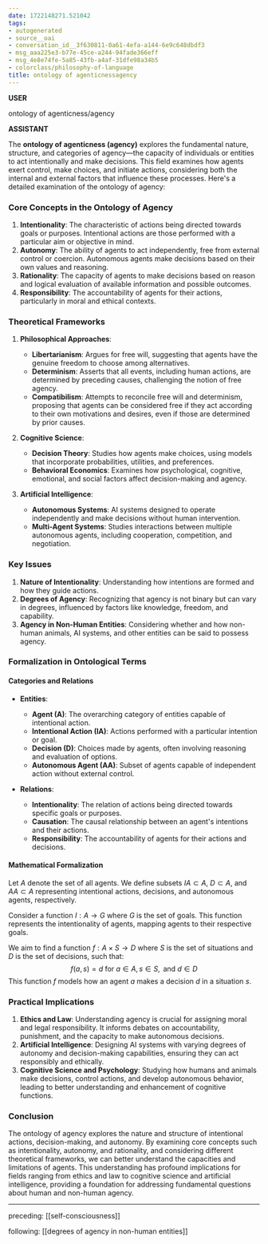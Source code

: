 ```yaml
---
date: 1722148271.521042
tags:
- autogenerated
- source__oai
- conversation_id__3f630811-0a61-4efa-a144-6e9c648dbdf3
- msg_aaa225e3-b77e-45ce-a244-94fade366eff
- msg_4e8e74fe-5a85-43fb-a4af-31dfe98a34b5
- colorclass/philosophy-of-language
title: ontology of agenticnessagency
---
```


**USER**

ontology of agenticness/agency


**ASSISTANT**

The **ontology of agenticness (agency)** explores the fundamental nature, structure, and categories of agency—the capacity of individuals or entities to act intentionally and make decisions. This field examines how agents exert control, make choices, and initiate actions, considering both the internal and external factors that influence these processes. Here's a detailed examination of the ontology of agency:

### Core Concepts in the Ontology of Agency

1. **Intentionality**: The characteristic of actions being directed towards goals or purposes. Intentional actions are those performed with a particular aim or objective in mind.
2. **Autonomy**: The ability of agents to act independently, free from external control or coercion. Autonomous agents make decisions based on their own values and reasoning.
3. **Rationality**: The capacity of agents to make decisions based on reason and logical evaluation of available information and possible outcomes.
4. **Responsibility**: The accountability of agents for their actions, particularly in moral and ethical contexts.

### Theoretical Frameworks

1. **Philosophical Approaches**:
   - **Libertarianism**: Argues for free will, suggesting that agents have the genuine freedom to choose among alternatives.
   - **Determinism**: Asserts that all events, including human actions, are determined by preceding causes, challenging the notion of free agency.
   - **Compatibilism**: Attempts to reconcile free will and determinism, proposing that agents can be considered free if they act according to their own motivations and desires, even if those are determined by prior causes.

2. **Cognitive Science**:
   - **Decision Theory**: Studies how agents make choices, using models that incorporate probabilities, utilities, and preferences.
   - **Behavioral Economics**: Examines how psychological, cognitive, emotional, and social factors affect decision-making and agency.

3. **Artificial Intelligence**:
   - **Autonomous Systems**: AI systems designed to operate independently and make decisions without human intervention.
   - **Multi-Agent Systems**: Studies interactions between multiple autonomous agents, including cooperation, competition, and negotiation.

### Key Issues

1. **Nature of Intentionality**: Understanding how intentions are formed and how they guide actions.
2. **Degrees of Agency**: Recognizing that agency is not binary but can vary in degrees, influenced by factors like knowledge, freedom, and capability.
3. **Agency in Non-Human Entities**: Considering whether and how non-human animals, AI systems, and other entities can be said to possess agency.

### Formalization in Ontological Terms

#### Categories and Relations

- **Entities**:
  - **Agent (A)**: The overarching category of entities capable of intentional action.
  - **Intentional Action (IA)**: Actions performed with a particular intention or goal.
  - **Decision (D)**: Choices made by agents, often involving reasoning and evaluation of options.
  - **Autonomous Agent (AA)**: Subset of agents capable of independent action without external control.

- **Relations**:
  - **Intentionality**: The relation of actions being directed towards specific goals or purposes.
  - **Causation**: The causal relationship between an agent's intentions and their actions.
  - **Responsibility**: The accountability of agents for their actions and decisions.

#### Mathematical Formalization

Let $A$ denote the set of all agents. We define subsets $IA \subset A$, $D \subset A$, and $AA \subset A$ representing intentional actions, decisions, and autonomous agents, respectively.

Consider a function $I: A \rightarrow G$ where $G$ is the set of goals. This function represents the intentionality of agents, mapping agents to their respective goals.

We aim to find a function $f: A \times S \rightarrow D$ where $S$ is the set of situations and $D$ is the set of decisions, such that:
$$ f(a, s) = d \text{ for } a \in A, s \in S, \text{ and } d \in D $$
This function $f$ models how an agent $a$ makes a decision $d$ in a situation $s$.

### Practical Implications

1. **Ethics and Law**: Understanding agency is crucial for assigning moral and legal responsibility. It informs debates on accountability, punishment, and the capacity to make autonomous decisions.
2. **Artificial Intelligence**: Designing AI systems with varying degrees of autonomy and decision-making capabilities, ensuring they can act responsibly and ethically.
3. **Cognitive Science and Psychology**: Studying how humans and animals make decisions, control actions, and develop autonomous behavior, leading to better understanding and enhancement of cognitive functions.

### Conclusion

The ontology of agency explores the nature and structure of intentional actions, decision-making, and autonomy. By examining core concepts such as intentionality, autonomy, and rationality, and considering different theoretical frameworks, we can better understand the capacities and limitations of agents. This understanding has profound implications for fields ranging from ethics and law to cognitive science and artificial intelligence, providing a foundation for addressing fundamental questions about human and non-human agency.


---

preceding: [[self-consciousness]]  


following: [[degrees of agency in non-human entities]]